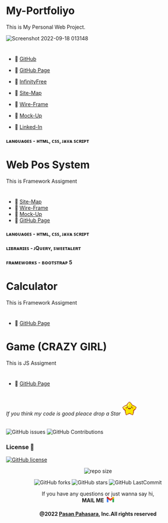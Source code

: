 # My-Portfoliyo
This is My Personal Web Project.



![Screenshot 2022-09-18 013148](https://user-images.githubusercontent.com/88943660/190874585-f9661524-ff5e-493e-90d7-1da504fa4d45.jpg)

#
* 🔗 <a href="https://github.com/Pasan-Pahasara" target="_blank">GitHub</a>

* 🔗 <a href="https://pasan-pahasara.github.io/My-Portfoliyo/" target="_blank">GitHub Page</a>

* 🔗 <a href="http://pasan-pahasara.epizy.com/?i=1" target="_blank">InfinityFree</a>

* 🔗 <a href="https://www.gloomaps.com/PAJyxq4CM3" target="_blank">Site-Map</a>

* 🔗 <a href="https://wireframe.cc/UxncUa" target="_blank">Wire-Frame</a>

* 🔗 <a href="https://www.figma.com/proto/Q7MBhezjxgCFIYnjqf2xsy/MyPortfoliyo?page-id=0%3A1&node-id=184%3A2&viewport=520%2C1840%2C0.34&scaling=scale-down-width&starting-point-node-id=184%3A2" target="_blank">Mock-Up</a>

* 🔗 <a href="https://www.linkedin.com/in/pasan-pahasara-356a75165/" target="_blank">Linked-In</a>

<div align="left">

  #### ʟᴀɴɢᴜᴀɢᴇꜱ - ʜᴛᴍʟ, ᴄꜱꜱ, ᴊᴀᴠᴀ ꜱᴄʀɪᴘᴛ
  <div>
    
#

# Web Pos System
This is Framework Assigment

#
* 🔗 <a href="https://www.gloomaps.com/QAp329svFm" target="_blank">Site-Map</a>
* 🔗 <a href="https://wireframe.cc/4kLkXl" target="_blank">Wire-Frame</a>
* 🔗 <a href="https://www.figma.com/file/gH2fuiUXiMCCXV7izGhqMN/Web-Pos-System?node-id=0%3A1" target="_blank">Mock-Up</a>
* 🔗 <a href="https://pasan-pahasara.github.io/My-Portfoliyo/assignments/js/spa/" target="_blank">GitHub Page</a>

<div align="left">

#### ʟᴀɴɢᴜᴀɢᴇꜱ - ʜᴛᴍʟ, ᴄꜱꜱ, ᴊᴀᴠᴀ ꜱᴄʀɪᴘᴛ

#### ʟɪʙʀᴀʀɪᴇꜱ - ᴊQᴜᴇʀʏ, ꜱᴡᴇᴇᴛᴀʟᴇʀᴛ

#### ꜰʀᴀᴍᴇᴡᴏʀᴋꜱ - ʙᴏᴏᴛꜱᴛʀᴀᴘ 5

</div>

#

# Calculator
This is Framework Assigment

#
* 🔗 <a href="https://pasan-pahasara.github.io/My-Portfoliyo/assignments/js/calculator/" target="_blank">GitHub Page</a>
#

# Game (CRAZY GIRL)
This is JS Assigment

#
* 🔗 <a href="https://pasan-pahasara.github.io/My-Portfoliyo/assignments/js/game/index.html" target="_blank">GitHub Page</a>
#

###### If you think my code is good pleace drop a Star <img src="https://github.com/Pasan-Pahasara/md-alpha/blob/main/star.webp" width="40px">

![GitHub issues](https://img.shields.io/github/issues/Pasan-Pahasara/My-Portfoliyo?&labelColor=black&color=eb3b5a&label=Issues&logo=issues&logoColor=black&style=for-the-badge)
![GitHub Contributions](https://img.shields.io/github/contributors/Pasan-Pahasara/My-Portfoliyo?&labelColor=black&color=8854d0&style=for-the-badge)

### License 📝
[![GitHub license](https://img.shields.io/github/license/Pasan-Pahasara/My-Portfoliyo?&labelColor=black&color=3867d6&style=for-the-badge)](https://github.com/Pasan-Pahasara/Room-Reservation-System/blob/master/LICENSE)

<div align="center">

![repo size](https://img.shields.io/github/repo-size/Pasan-Pahasara/My-Portfoliyo?label=Repo%20Size&style=for-the-badge&labelColor=black&color=20bf6b)
 
![GitHub forks](https://img.shields.io/github/forks/Pasan-Pahasara/My-Portfoliyo?&labelColor=black&color=0fb9b1&style=for-the-badge)
![GitHub stars](https://img.shields.io/github/stars/Pasan-Pahasara/My-Portfoliyo?&labelColor=black&color=f7b731&style=for-the-badge)
![GitHub LastCommit](https://img.shields.io/github/last-commit/Pasan-Pahasara/My-Portfoliyo?logo=github&labelColor=black&color=d1d8e0&style=for-the-badge)

</div>

<div align="center"> 
If you have any questions or just wanna say hi, <br><b>MAIL ME</b>&nbsp;
  <a href="mailto:pasanpahasara7788@gmail.com">
      <img width="20px" src="https://github.com/Pasan-Pahasara/md-alpha/blob/main/gmail.svg" />
  </a></p>
 
 </div>

<div align="center"> 
 
#### @2022 [Pasan Pahasara](https://github.com/Pasan-Pahasara/), Inc.All rights reserved
</div>
